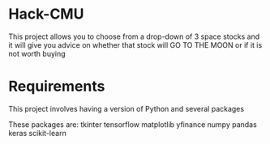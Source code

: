 # Hack-CMU
This project allows you to choose from a drop-down of 3 space stocks and it will give you advice on whether that stock will GO TO THE MOON or if it is not worth buying

# Requirements
This project involves having a version of Python and several packages

These packages are:
tkinter
tensorflow
matplotlib
yfinance
numpy
pandas
keras
scikit-learn

